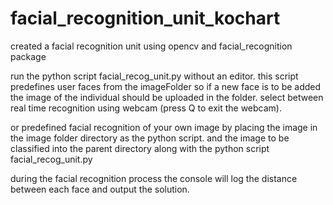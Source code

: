 # facial_recognition_unit_kochart
created a facial recognition unit using opencv and facial_recognition package

run the python script facial_recog_unit.py without an editor.
this script predefines user faces from the imageFolder so if a new face is to be added the image of the individual should be uploaded in the folder.
select between real time recognition using webcam (press Q to exit the webcam).

or predefined facial recognition of your own image by placing the image in the image folder directory as the python script.
and the image to be classified into the parent directory along with the python script facial_recog_unit.py

during the facial recognition process the console will log the distance between each face and output the solution.
